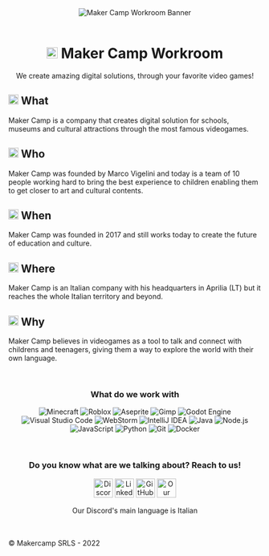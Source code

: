 <div align="center">
<img alt="Maker Camp Workroom Banner" src="https://user-images.githubusercontent.com/13642582/202299829-fde20c1e-1b89-45be-a81d-df0a7125e625.jpg">
</br></br>

# <img alt="Maker Camp Logo" height="22" src="https://user-images.githubusercontent.com/13642582/202453687-c65e8686-afe6-4cf1-aa33-9092cb547093.png"> Maker Camp Workroom

We create amazing digital solutions, through your favorite video games!
</div>

## <img alt="Joystick" height="20" src="https://user-images.githubusercontent.com/13642582/202453445-c7ac9ae6-d031-4425-866e-75b89d3593fd.png"> What
Maker Camp is a company that creates digital solution for schools, museums and cultural attractions through the most famous videogames.

## <img alt="People hugging" height="20" src="https://user-images.githubusercontent.com/13642582/202453372-d5067baa-90d2-4948-bd5e-fc8cc009ed64.png"> Who
Maker Camp was founded by Marco Vigelini and today is a team of 10 people working hard to bring the best experience to children enabling them to get closer to art and cultural contents.

## <img alt="Calendar" height="20" src="https://user-images.githubusercontent.com/13642582/202453277-807c0c33-a58c-46c2-b157-92bb337b206d.png"> When
Maker Camp was founded in 2017 and still works today to create the future of education and culture.

## <img alt="World map" height="20" src="https://user-images.githubusercontent.com/13642582/202452777-6e7cb5f9-72d7-4e81-9f7d-0c0a9cc2ef92.png"> Where
Maker Camp is an Italian company with his headquarters in Aprilia (LT) but it reaches the whole Italian territory and beyond.

## <img alt="Sunflower" height="20" src="https://user-images.githubusercontent.com/13642582/202452430-f13d30b0-c694-4f48-83ff-d4b63f7d899d.png"> Why
Maker Camp believes in videogames as a tool to talk and connect with childrens and teenagers, giving them a way to explore the world with their own language.


<div align="center">

</br>

### **What do we work with**

![Minecraft](https://img.shields.io/static/v1?style=for-the-badge&message=Minecraft&color=62B47A&logo=Minecraft&logoColor=FFFFFF&label=)
![Roblox](https://img.shields.io/static/v1?style=for-the-badge&message=Roblox+Studio&color=000000&logo=Roblox&logoColor=FFFFFF&label=)
![Aseprite](https://img.shields.io/static/v1?style=for-the-badge&message=Aseprite&color=7D929E&logo=Aseprite&logoColor=FFFFFF&label=)
![Gimp](https://img.shields.io/badge/Gimp-657D8B?style=for-the-badge&logo=gimp&logoColor=FFFFFF)
![Godot Engine](https://img.shields.io/static/v1?style=for-the-badge&message=Godot+Engine&color=478CBF&logo=Godot+Engine&logoColor=FFFFFF&label=)
![Visual Studio Code](https://img.shields.io/static/v1?style=for-the-badge&message=Visual+Studio+Code&color=007ACC&logo=Visual+Studio+Code&logoColor=FFFFFF&label=)
![WebStorm](https://img.shields.io/static/v1?style=for-the-badge&message=WebStorm&color=000000&logo=WebStorm&logoColor=FFFFFF&label=)
![IntelliJ IDEA](https://img.shields.io/static/v1?style=for-the-badge&message=IntelliJ+IDEA&color=000000&logo=IntelliJ+IDEA&logoColor=FFFFFF&label=)
![Java](https://img.shields.io/badge/java-%23ED8B00.svg?style=for-the-badge&logo=java&logoColor=white)
![Node.js](https://img.shields.io/static/v1?style=for-the-badge&message=Node.js&color=339933&logo=Node.js&logoColor=FFFFFF&label=)
![JavaScript](https://img.shields.io/static/v1?style=for-the-badge&message=JavaScript&color=222222&logo=JavaScript&logoColor=F7DF1E&label=)
![Python](https://img.shields.io/badge/python-3670A0?style=for-the-badge&logo=python&logoColor=ffdd54)
![Git](https://img.shields.io/static/v1?style=for-the-badge&message=Git&color=F05032&logo=Git&logoColor=FFFFFF&label=)
![Docker](https://img.shields.io/badge/docker-%230db7ed.svg?style=for-the-badge&logo=docker&logoColor=white)

</br>

### **Do you know what are we talking about? Reach to us!**

<a href="https://discord.gg/6FHtqfCaRX"><img alt="Discord invite" height="38" src="https://img.shields.io/badge/Discord-%235865F2.svg?style=for-the-badge&logo=discord&logoColor=white"></a>
<a href="https://www.linkedin.com/company/makercamp/"><img alt="Linkedin" height="38" src="https://img.shields.io/badge/linkedin-%230077B5.svg?style=for-the-badge&logo=linkedin&logoColor=white"></a>
<a href="https://github.com/Makercamp-SRLs"><img alt="GitHub" height="38" src="https://img.shields.io/badge/github-%23121011.svg?style=for-the-badge&logo=github&logoColor=white"></a>
<a href="https://makercamp.it"><img alt="Our Website" height="38" src="https://user-images.githubusercontent.com/13642582/202462944-a230e0ef-06e2-418e-9008-719e7fb780e6.svg"></a>

Our Discord's main language is Italian
</div>
</br></br>
© Makercamp SRLS - 2022